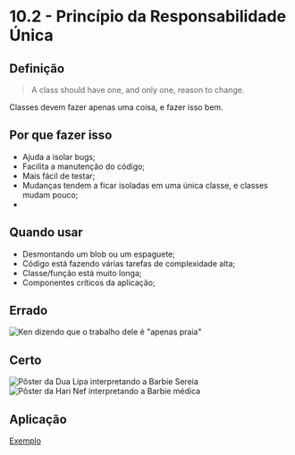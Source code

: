 # 10.2 - Princípio da Responsabilidade Única

## Definição

> A class should have one, and only one, reason to change.

Classes devem fazer apenas uma coisa, e fazer isso bem.

## Por que fazer isso

- Ajuda a isolar bugs;
- Facilita a manutenção do código;
- Mais fácil de testar;
- Mudanças tendem a ficar isoladas em uma única classe, e classes mudam pouco;
-

## Quando usar

- Desmontando um blob ou um espaguete;
- Código está fazendo várias tarefas de complexidade alta;
- Classe/função está muito longa;
- Componentes críticos da aplicação;

## Errado

![Ken dizendo que o trabalho dele é "apenas praia"](https://media.tenor.com/1BR4KgNIsTAAAAAC/ken-barbie-movie.gif)

## Certo

![Pôster da Dua Lipa interpretando a Barbie Sereia](https://pbs.twimg.com/media/Fs37sAEWYAAYwG_.jpg:large)
![Pôster da Hari Nef interpretando a Barbie médica](https://www.gamespot.com/a/uploads/scale_medium/1597/15976769/4121665-harinef.jpg)

## Aplicação

[Exemplo](./10.2%20-%20Exemplo.js)
